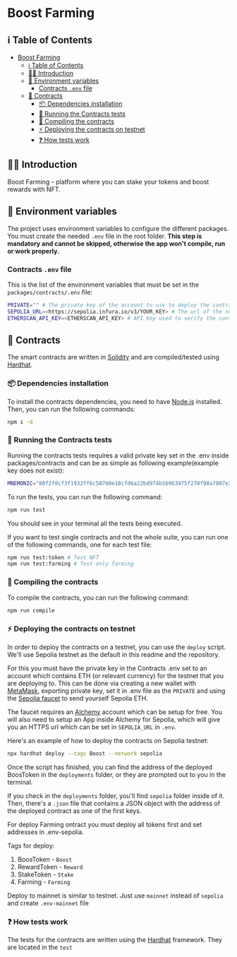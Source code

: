 # Boost Farming

## ℹ️ Table of Contents

- [Boost Farming](#boost-farming)
  - [ℹ️ Table of Contents](#ℹ️-table-of-contents)
  - [👋🏻 Introduction](#-introduction)
  - [🚨 Environment variables](#-environment-variables)
    - [Contracts `.env` file](#contracts-env-file)
  - [👾 Contracts](#-contracts)
    - [📦 Dependencies installation](#-dependencies-installation)
    - [🧪 Running the Contracts tests](#-running-the-contracts-tests)
    - [🚀 Compiling the contracts](#-compiling-the-contracts)
    - [⚡️ Deploying the contracts on testnet](#️-deploying-the-contracts-on-testnet)
    - [❓ How tests work](#-how-tests-work)

## 👋🏻 Introduction

Boost Farming - platform where you can stake your tokens and boost rewards with NFT.

## 🚨 Environment variables

The project uses environment variables to configure the different packages. You must create the needed `.env` file in the root folder. **This step is mandatory and cannot be skipped, otherwise the app won't compile, run or work properly.**

### Contracts `.env` file

This is the list of the environment variables that must be set in the `packages/contracts/.env` file:

```bash
PRIVATE="" # The private key of the account to use to deploy the contracts, in case you want to run the deploy script. Must be left as an empty string if you don't want to run the deploy script.
SEPOLIA_URL=<https://sepolia.infura.io/v3/YOUR_KEY> # The url of the node to use while testing. Check the "Running the Tests" section for more info.
ETHERSCAN_API_KEY=<ETHERSCAN_API_KEY> # API Key used to verify the contracts.
```

## 👾 Contracts

The smart contracts are written in [Solidity](https://solidity.readthedocs.io/en/v0.5.3/) and are compiled/tested using [Hardhat](https://hardhat.org/).

### 📦 Dependencies installation

To install the contracts dependencies, you need to have [Node.js](https://nodejs.org/en/) installed. Then, you can run the following commands:

```bash
npm i -d
```

### 🧪 Running the Contracts tests

Running the contracts tests requires a valid private key set in the .env inside packages/contracts and can be as simple as
following example(example key does not exist):

```bash
MNEMONIC="80f2f0cf3f1932ff6c50760e18cfd6a22bd974b16963975f270f98a7807e2756"
```

To run the tests, you can run the following command:

```bash
npm run test
```

You should see in your terminal all the tests being executed.

If you want to test single contracts and not the whole suite, you can run one of the following commands, one for each test file:

```bash
npm run test:token # Test NFT
npm run test:farming # Test only farming
```

### 🚀 Compiling the contracts

To compile the contracts, you can run the following command:

```bash
npm run compile
```

### ⚡️ Deploying the contracts on testnet

In order to deploy the contracts on a testnet, you can use the `deploy` script. We'll use
Sepolia testnet as the default in this readme and the repository.

For this you must have the private key in the Contracts .env set to an account which contains
ETH (or relevant currency) for the testnet that you are deploying to. This can be done via creating a new wallet with
[MetaMask](https://support.metamask.io/hc/en-us/articles/360015489531), exporting private key, set it in
.env file as the `PRIVATE` and using the [Sepolia faucet](https://sepoliafaucet.com/) to send yourself Sepolia ETH.

The faucet requires an [Alchemy](https://www.alchemy.com/) account which can be setup for free. You will also need to
setup an App inside Alchemy for Sepolia, which will give you an HTTPS url which can be set in `SEPOLIA_URL` in `.env`.

Here's an example of how to deploy the contracts on Sepolia testnet:

```bash
npx hardhat deploy --tags Boost --network sepolia
```

Once the script has finished, you can find the address of the deployed BoosToken in the `deployments` folder,
or they are prompted out to you in the terminal.

If you check in the `deployments` folder, you'll find `sepolia` folder inside of it. Then, there's a
`.json` file that contains a JSON object with the address of the deployed contract as one of the first
keys.

For deploy Farming ontract you must deploy all tokens first and set addresses in .env-sepolia.

Tags for deploy: 
1. BoosToken - `Boost`
2. RewardToken - `Reward`
3. StakeToken - `Stake`
4. Farming - `Farming`

Deploy to mainnet is similar to testnet. Just use `mainnet` instead of `sepolia` and create `.env-mainnet` file

### ❓ How tests work

The tests for the contracts are written using the [Hardhat](https://hardhat.org/) framework. They are located in the `test`